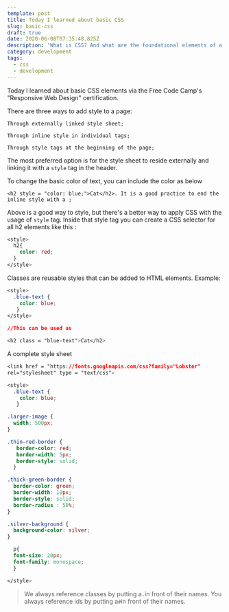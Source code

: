 ```yaml
---
template: post
title: Today I learned about basic CSS
slug: basic-css
draft: true
date: 2020-06-08T07:35:48.825Z
description: 'What is CSS? And what are the foundational elements of a good CSS file. '
category: development
tags:
  - css
  - development
---
```

Today I learned about basic CSS elements via the Free Code Camp's "Responsive Web Design" certification.

There are three ways to add style to a page:

`Through externally linked style sheet;`

`Through inline style in individual tags;`

`Through style tags at the beginning of the page;`

The most preferred option is for the style sheet to reside externally and linking it with a `style` tag in the header. 

To change the basic color of text, you can include the color as below

`<h2 style = "color: blue;">Cat</h2>. It is a good practice to end the inline style with a ;`

Above is a good way to style, but there's a better way to apply CSS with the usage of `style` tag. Inside that style tag you can create a CSS selector for all h2 elements like this :

```css
<style>
  h2{
    color: red;
  }
</style>
```

Classes are reusable styles that can be added to HTML elements. Example:

```css
<style>
  .blue-text {
    color: blue;
   }
</style>

//This can be used as

<h2 class = "blue-text">Cat</h2>
```

A complete style sheet

```css
<link href = "https://fonts.googleapis.com/css?family="Lobster" 
rel="stylesheet" type = "text/css">

<style>
  .blue-text {
    color: blue;
   }

.larger-image {
  width: 500px;
}

.thin-red-border {
   border-color: red;
   border-width: 5px;
   border-style: solid;
  }

.thick-green-border {
  border-color: green;
  border-width: 10px;
  border-style: solid;
  border-radius : 50%;
}

.silver-background {
  background-color: silver;
}

  p{
  font-size: 20px;
  font-family: monospace;
  }

</style>
```

> We always reference classes by putting a`.`in front of their names. You always reference ids by putting a`#`in front of their names.
>
>
